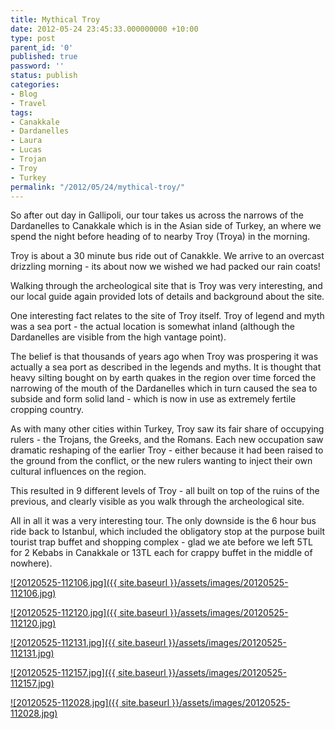 ```yaml
---
title: Mythical Troy
date: 2012-05-24 23:45:33.000000000 +10:00
type: post
parent_id: '0'
published: true
password: ''
status: publish
categories:
- Blog
- Travel
tags:
- Canakkale
- Dardanelles
- Laura
- Lucas
- Trojan
- Troy
- Turkey
permalink: "/2012/05/24/mythical-troy/"
---
```

So after out day in Gallipoli, our tour takes us across the narrows of the Dardanelles to Canakkale which is in the Asian side of Turkey, an where we spend the night before heading of to nearby Troy (Troya) in the morning.

Troy is about a 30 minute bus ride out of Canakkle. We arrive to an overcast drizzling morning - its about now we wished we had packed our rain coats!

Walking through the archeological site that is Troy was very interesting, and our local guide again provided lots of details and background about the site.

One interesting fact relates to the site of Troy itself. Troy of legend and myth was a sea port - the actual location is somewhat inland (although the Dardanelles are visible from the high vantage point).

The belief is that thousands of years ago when Troy was prospering it was actually a sea port as described in the legends and myths. It is thought that heavy silting bought on by earth quakes in the region over time forced the narrowing of the mouth of the Dardanelles which in turn caused the sea to subside and form solid land - which is now in use as extremely fertile cropping country.

As with many other cities within Turkey, Troy saw its fair share of occupying rulers - the Trojans, the Greeks, and the Romans. Each new occupation saw dramatic reshaping of the earlier Troy - either because it had been raised to the ground from the conflict, or the new rulers wanting to inject their own cultural influences on the region.

This resulted in 9 different levels of Troy - all built on top of the ruins of the previous, and clearly visible as you walk through the archeological site.

All in all it was a very interesting tour. The only downside is the 6 hour bus ride back to Istanbul, which included the obligatory stop at the purpose built tourist trap buffet and shopping complex - glad we ate before we left 5TL for 2 Kebabs in Canakkale or 13TL each for crappy buffet in the middle of nowhere).

[![20120525-112106.jpg]({{ site.baseurl }}/assets/images/20120525-112106.jpg)](http://modrich.files.wordpress.com/2012/05/20120525-112106.jpg)

[![20120525-112120.jpg]({{ site.baseurl }}/assets/images/20120525-112120.jpg)](http://modrich.files.wordpress.com/2012/05/20120525-112120.jpg)

[![20120525-112131.jpg]({{ site.baseurl }}/assets/images/20120525-112131.jpg)](http://modrich.files.wordpress.com/2012/05/20120525-112131.jpg)

[![20120525-112157.jpg]({{ site.baseurl }}/assets/images/20120525-112157.jpg)](http://modrich.files.wordpress.com/2012/05/20120525-112157.jpg)

[![20120525-112028.jpg]({{ site.baseurl }}/assets/images/20120525-112028.jpg)](http://modrich.files.wordpress.com/2012/05/20120525-112028.jpg)

